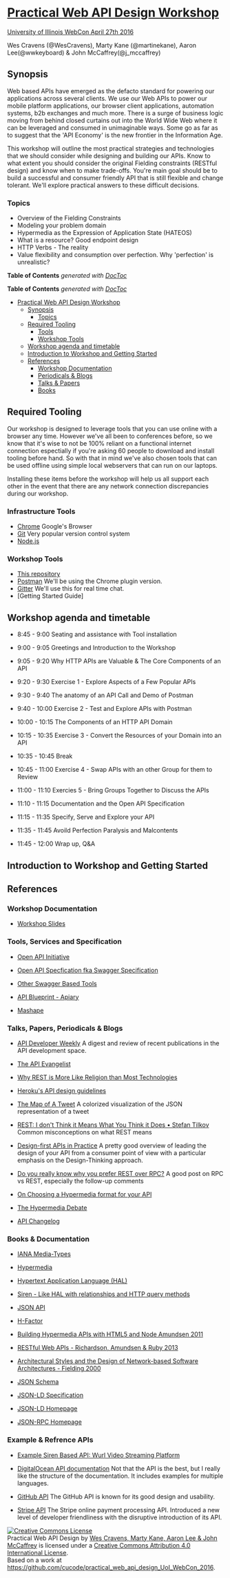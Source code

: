 # [Practical Web API Design Workshop](http://webcon.illinois.edu/sessions.shtml)

[University of Illinois WebCon April 27th 2016](http://webcon.illinois.edu/)

Wes Cravens (@WesCravens), Marty Kane (@martinekane), Aaron Lee(@wwkeyboard) & John McCaffrey(@j_mccaffrey)

## Synopsis

Web based APIs have emerged as the defacto standard for powering our
applications across several clients.  We use our Web APIs to power our
mobile platform applications, our browser client applications,
automation systems, b2b exchanges and much more.  There is a surge of
business logic moving from behind closed curtains out into the World
Wide Web where it can be leveraged and consumed in unimaginable ways.
Some go as far as to suggest that the 'API Economy' is the new frontier
in the Information Age.

This workshop will outline the most practical strategies and
technologies that we should consider while designing and building our
APIs.  Know to what extent you should consider the original Fielding
constraints (RESTful design) and know when to make trade-offs.  You're
main goal should be to build a successful and consumer friendly API that
is still flexible and change tolerant.  We'll explore practical answers
to these difficult decisions.

### Topics

  + Overview of the Fielding Constraints
  + Modeling your problem domain
  + Hypermedia as the Expression of Application State (HATEOS)
  + What is a resource?  Good endpoint design
  + HTTP Verbs - The reality
  + Value flexibility and consumption over perfection. Why 'perfection' is unrealistic?


**Table of Contents**  *generated with [DocToc](https://github.com/thlorenz/doctoc)*

<!-- START doctoc generated TOC please keep comment here to allow auto update -->
<!-- DON'T EDIT THIS SECTION, INSTEAD RE-RUN doctoc TO UPDATE -->

**Table of Contents**  *generated with [DocToc](https://github.com/thlorenz/doctoc)*

- [Practical Web API Design Workshop](#practical-web-api-design-workshop)
  - [Synopsis](#synopsis)
    - [Topics](#topics)
  - [Required Tooling](#required-tooling)
    - [Tools](#tools)
    - [Workshop Tools](#workshop-tools)
  - [Workshop agenda and timetable](#workshop-agenda-and-timetable)
  - [Introduction to Workshop and Getting Started](#introduction-to-workshop-and-getting-started)
  - [References](#references)
    - [Workshop Documentation](#workshop-documentation)
    - [Periodicals & Blogs](#periodicals-&-blogs)
    - [Talks & Papers](#talks-&-papers)
    - [Books](#books)

<!-- END doctoc generated TOC please keep comment here to allow auto update -->

## Required Tooling

Our workshop is designed to leverage tools that you can use online with
a browser any time.  However we've all been to conferences before, so we
know that it's wise to not be 100% reliant on a functional internet
connection espectially if you're asking 60 people to download and
install tooling before hand.  So with that in mind we've also chosen
tools that can be used offline using simple local webservers that can
run on our laptops.

Installing these items before the workshop will help us all support each
other in the event that there are any network connection discrepancies
during our workshop.

### Infrastructure Tools

  + [Chrome](https://www.google.com/chrome/browser/desktop/index.html) Google's Browser
  + [Git](https://git-scm.com/downloads) Very popular version control system
  + [Node.js](https://nodejs.org/en/)

### Workshop Tools

  + [This repository](https://github.com/cucode/practical_web_api_design_UoI_WebCon_2016)
  + [Postman](http://www.getpostman.com/) We'll be using the Chrome plugin version.
  + [Gitter](https://gitter.im/cucode/practical_web_api_design_UoI_WebCon_2016) We'll use this for real time chat.
  + [Getting Started Guide]


## Workshop agenda and timetable

  +  8:45 -  9:00 Seating and assistance with Tool installation

  +  9:00 -  9:05 Greetings and Introduction to the Workshop

  +  9:05 -  9:20 Why HTTP APIs are Valuable & The Core Components of an API

  +  9:20 -  9:30 Exercise 1 - Explore Aspects of a Few Popular APIs

  +  9:30 -  9:40 The anatomy of an API Call and Demo of Postman

  +  9:40 - 10:00 Exercise 2 - Test and Explore APIs with Postman

  + 10:00 - 10:15 The Components of an HTTP API Domain

  + 10:15 - 10:35 Exercise 3 - Convert the Resources of your Domain into an API

  + 10:35 - 10:45 Break

  + 10:45 - 11:00 Exercise 4 - Swap APIs with an other Group for them to Review

  + 11:00 - 11:10 Exercies 5 - Bring Groups Together to Discuss the APIs

  + 11:10 - 11:15 Documentation and the Open API Specification

  + 11:15 - 11:35 Specify, Serve and Explore your API

  + 11:35 - 11:45 Avoild Perfection Paralysis and Malcontents

  + 11:45 - 12:00 Wrap up, Q&A

## Introduction to Workshop and Getting Started

## References



### Workshop Documentation

 * [Workshop Slides](https://docs.google.com/presentation/d/1vAycalIQMX1a1j6GefYy11mcRCQujM5-jEx69aczziQ/edit?usp=sharing)

### Tools, Services and Specification 

  + [Open API Initiative](https://openapis.org/)
  + [Open API Specfication fka Swagger Specification](https://github.com/OAI/OpenAPI-Specification)
  + [Other Swagger Based Tools](http://swagger.io/)


  + [API Blueprint - Apiary](http://apiary.io/)

  + [Mashape](https://www.mashape.com/)

### Talks, Papers, Periodicals & Blogs

+ [API Developer Weekly](http://launchany.com/subscribe/)
A digest and review of recent publications in the API development space.

+ [ The API Evangelist](http://apievangelist.com/)

+ [Why REST is More Like Religion than Most Technologies](http://mikeschinkel.com/blog/why-rest-is-more-like-religion-than-most-technologies/)

+ [Heroku's API design guidelines](https://geemus.gitbooks.io/http-api-design/content/)

+ [The Map of A Tweet](http://www.scribd.com/doc/30146338/map-of-a-tweet)
A colorized visualization of the JSON representation of a tweet

+ [REST: I don't Think it Means What You Think it Does • Stefan Tilkov](https://www.youtube.com/watch?v=pspy1H6A3FM)
Common misconceptions on what REST means

+ [Design-first APIs in Practice](http://www.infoq.com/presentations/api-design-first?utm_source=infoqWeeklyNewsletter&utm_medium=WeeklyNL_EditorialContent_architecture-design&utm_campaign=12222015news)
A pretty good overview of leading the design of your API from a consumer
point of view with a particular emphasis on the Design-Thinking
approach.

+ [Do you really know why you prefer REST over RPC?](http://apihandyman.io/do-you-really-know-why-you-prefer-rest-over-rpc/)
A good post on RPC vs REST, especially the follow-up comments

+ [On Choosing a Hypermedia format for your API](http://sookocheff.com/posts/2014-03-11-on-choosing-a-hypermedia-format/)

+ [The Hypermedia Debate](http://www.foxycart.com/blog/the-hypermedia-debate#.VVyQAlVVhBc)

+ [API Changelog](https://www.apichangelog.com/)

### Books & Documentation

+ [IANA Media-Types](http://www.iana.org/assignments/media-types/media-types.xhtml)

+ [Hypermedia](http://en.wikipedia.org/wiki/Hypermedia)

+ [Hypertext Application Language (HAL)](http://stateless.co/hal_specification.html)

+ [Siren - Like HAL with relationships and HTTP query methods](https://github.com/kevinswiber/siren)

+ [JSON API](http://jsonapi.org)

+ [H-Factor](http://amundsen.com/hypermedia/hfactor/)

+ [Building Hypermedia APIs with HTML5 and Node Amundsen 2011](https://books.google.com/books?id=GzsT5r4XShsC)

+ [RESTful Web APIs - Richardson, Amundsen & Ruby 2013](https://books.google.com/books?id=ZXDGAAAAQBAJ)

+ [Architectural Styles and the Design of Network-based Software Architectures - Fielding 2000](https://www.ics.uci.edu/~fielding/pubs/dissertation/top.htm)

+ [JSON Schema](http://json-schema.org/)

+ [JSON-LD Specification](http://www.w3.org/TR/json-ld/)

+ [JSON-LD Homepage](http://json-ld.org/)

+ [JSON-RPC Homepage](http://json-rpc.org/)

### Example & Refrence APIs

+ [Example Siren Based API: Wurl Video Streaming Platform ](http://developers.wurl.com/pages/reference/entities/root)

+ [DigitalOcean API documentation](https://developers.digitalocean.com/documentation/v2/)
Not that the API is the best, but I really like the structure of the
documentation. It includes examples for multiple languages.

+ [GitHub API](https://developer.github.com/v3/)
The GitHub API is known for its good design and usability.

+ [Stripe API](https://stripe.com/docs/api)
The Stripe online payment processing API.  Introduced a new level of
developer friendliness with the disruptive introduction of its API.


<a rel="license" href="http://creativecommons.org/licenses/by/4.0/"><img alt="Creative Commons License" style="border-width:0" src="https://i.creativecommons.org/l/by/4.0/80x15.png" /></a><br /><span xmlns:dct="http://purl.org/dc/terms/" property="dct:title">Practical Web API Design</span> by <a xmlns:cc="http://creativecommons.org/ns#" href="https://github.com/cucode/practical_web_api_design_UoI_WebCon_2016" property="cc:attributionName" rel="cc:attributionURL">Wes Cravens, Marty Kane, Aaron Lee & John McCaffrey</a> is licensed under a <a rel="license" href="http://creativecommons.org/licenses/by/4.0/">Creative Commons Attribution 4.0 International License</a>.<br />Based on a work at <a xmlns:dct="http://purl.org/dc/terms/" href="https://github.com/cucode/practical_web_api_design_UoI_WebCon_2016" rel="dct:source">https://github.com/cucode/practical_web_api_design_UoI_WebCon_2016</a>.
